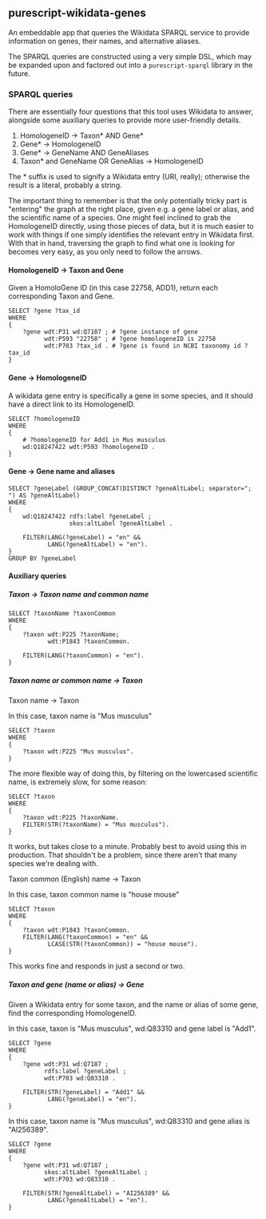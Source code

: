 ## purescript-wikidata-genes

An embeddable app that queries the Wikidata SPARQL service to
provide information on genes, their names, and alternative aliases.

The SPARQL queries are constructed using a very simple DSL, which
may be expanded upon and factored out into a `purescript-sparql`
library in the future.


### SPARQL queries

There are essentially four questions that this tool uses Wikidata to
answer, alongside some auxiliary queries to provide more user-friendly
details.

1. HomologeneID -> Taxon* AND Gene*
2. Gene* -> HomologeneID
3. Gene* -> GeneName AND GeneAliases
4. Taxon* and GeneName OR GeneAlias -> HomologeneID

The * suffix is used to signify a Wikidata entry (URI, really);
otherwise the result is a literal, probably a string.

The important thing to remember is that the only potentially tricky
part is "entering" the graph at the right place, given e.g. a gene
label or alias, and the scientific name of a species. One might feel
inclined to grab the HomologeneID directly, using those pieces of
data, but it is much easier to work with things if one simply
identifies the relevant entry in Wikidata first. With that in hand,
traversing the graph to find what one is looking for becomes very
easy, as you only need to follow the arrows.

#### HomologeneID -> Taxon and Gene

Given a HomoloGene ID (in this case 22758, ADD1), return each
corresponding Taxon and Gene.

```sparql
SELECT ?gene ?tax_id
WHERE
{
	?gene wdt:P31 wd:Q7187 ; # ?gene instance of gene
          wdt:P593 "22758" ; # ?gene homologeneID is 22758
          wdt:P703 ?tax_id . # ?gene is found in NCBI taxonomy id ?tax_id
}
```

#### Gene -> HomologeneID

A wikidata gene entry is specifically a gene in some species,
and it should have a direct link to its HomologeneID.

```sparql
SELECT ?homologeneID
WHERE
{
    # ?homologeneID for Add1 in Mus musculus
    wd:Q18247422 wdt:P593 ?homologeneID .
}
```

#### Gene -> Gene name and aliases


```sparql
SELECT ?geneLabel (GROUP_CONCAT(DISTINCT ?geneAltLabel; separator="; ") AS ?geneAltLabel)
WHERE
{
    wd:Q18247422 rdfs:label ?geneLabel ;
                 skos:altLabel ?geneAltLabel .

    FILTER(LANG(?geneLabel) = "en" &&
           LANG(?geneAltLabel) = "en").
}
GROUP BY ?geneLabel
```

#### Auxiliary queries

##### Taxon -> Taxon name and common name

```sparql
SELECT ?taxonName ?taxonCommon
WHERE
{
    ?taxon wdt:P225 ?taxonName;
           wdt:P1843 ?taxonCommon.

    FILTER(LANG(?taxonCommon) = "en").
}
```

##### Taxon name or common name -> Taxon

Taxon name -> Taxon

In this case, taxon name is "Mus musculus"
```sparql
SELECT ?taxon
WHERE
{
    ?taxon wdt:P225 "Mus musculus".
}
```

The more flexible way of doing this, by filtering on the lowercased
scientific name, is extremely slow, for some reason:
```sparql
SELECT ?taxon
WHERE
{
    ?taxon wdt:P225 ?taxonName.
    FILTER(STR(?taxonName) = "Mus musculus").
}
```

It works, but takes close to a minute. Probably best to avoid using
this in production. That shouldn't be a problem, since there aren't
that many species we're dealing with.

Taxon common (English) name -> Taxon

In this case, taxon common name is "house mouse"

```sparql
SELECT ?taxon
WHERE
{
    ?taxon wdt:P1843 ?taxonCommon.
    FILTER(LANG(?taxonCommon) = "en" &&
           LCASE(STR(?taxonCommon)) = "house mouse").
}
```
This works fine and responds in just a second or two.

##### Taxon and gene (name or alias) -> Gene

Given a Wikidata entry for some taxon, and the name or alias of some
gene, find the corresponding HomologeneID.

In this case, taxon is "Mus musculus", wd:Q83310 and gene label is "Add1".

```sparql
SELECT ?gene
WHERE
{
    ?gene wdt:P31 wd:Q7187 ;
          rdfs:label ?geneLabel ;
          wdt:P703 wd:Q83310 .

    FILTER(STR(?geneLabel) = "Add1" &&
           LANG(?geneLabel) = "en").
}
```

In this case, taxon name is "Mus musculus", wd:Q83310 and gene alias is "AI256389".

```sparql
SELECT ?gene
WHERE
{
    ?gene wdt:P31 wd:Q7187 ;
          skos:altLabel ?geneAltLabel ;
          wdt:P703 wd:Q83310 .

    FILTER(STR(?geneAltLabel) = "AI256389" &&
           LANG(?geneAltLabel) = "en").
}
```
